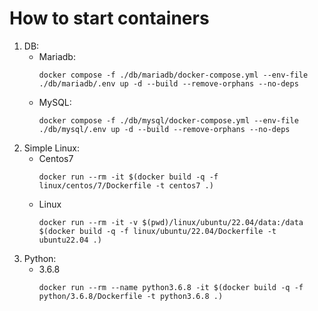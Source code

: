# How to start containers

1. DB:
    - Mariadb:
        ```shell
        docker compose -f ./db/mariadb/docker-compose.yml --env-file ./db/mariadb/.env up -d --build --remove-orphans --no-deps
        ```
    - MySQL:
        ```shell
        docker compose -f ./db/mysql/docker-compose.yml --env-file ./db/mysql/.env up -d --build --remove-orphans --no-deps
        ```
2. Simple Linux:
    - Centos7
        ```shell
        docker run --rm -it $(docker build -q -f linux/centos/7/Dockerfile -t centos7 .)
        ```
    - Linux
        ```shell
        docker run --rm -it -v $(pwd)/linux/ubuntu/22.04/data:/data $(docker build -q -f linux/ubuntu/22.04/Dockerfile -t ubuntu22.04 .)
        ```
3. Python:
    - 3.6.8
        ```shell
        docker run --rm --name python3.6.8 -it $(docker build -q -f python/3.6.8/Dockerfile -t python3.6.8 .)
        ```